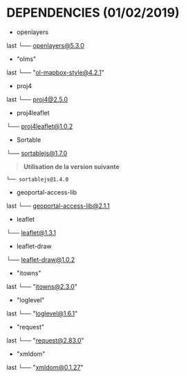 # DEPENDENCIES (01/02/2019)

* openlayers

last
└── openlayers@5.3.0

* "olms"

last
└── "ol-mapbox-style@4.2.1"

* proj4

last
└── proj4@2.5.0

* proj4leaflet

└── proj4leaflet@1.0.2

* Sortable

└── sortablejs@1.7.0

> **Utilisation de la version suivante**
```
└── sortablejs@1.4.0
```

* geoportal-access-lib

last
└── geoportal-access-lib@2.1.1

* leaflet

└── leaflet@1.3.1

* leaflet-draw

└── leaflet-draw@1.0.2

* "itowns"

last
└── "itowns@2.3.0"

* "loglevel"

last
└── "loglevel@1.6.1"

* "request"

last
└── "request@2.83.0"

* "xmldom"

last
└── "xmldom@0.1.27"
